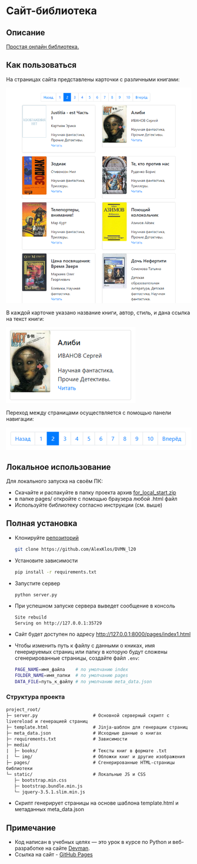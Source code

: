 # Сайт-библиотека

## Описание
[Простая онлайн библиотека.](https://alexklos.github.io/DVMN_l20/pages/index1.html)

## Как пользоваться
На страницах сайта представлены карточки с различными книгами:

![страница сайта](screenshot1.png)

В каждой карточке указано название книги, автор, стиль, и дана ссылка на текст книги:

![карточка книги](screenshot3.png)

Переход между страницами осуществляется с помощью панели навигации:

![навигация](screenshot2.png)

## Локальное использование

Для локального запуска на своём ПК:
- Скачайте и распакуйте в папку проекта архив [for_local_start.zip](https://github.com/AlexKlos/DVMN_l20/blob/master/for_local_start.zip)
- в папке pages/ откройте с помощью браузера любой .html файл
- Используйте библиотеку согласно инструкции (см. выше)

## Полная установка

- Клонируйте [репозиторий](https://github.com/AlexKlos/DVMN_l20)
   ```bash
   git clone https://github.com/AlexKlos/DVMN_l20
   ```
- Установите зависимости
   ```bash
   pip install -r requirements.txt
   ```
- Запустите сервер
   ```
   python server.py
   ```
- При успешном запуске сервера выведет сообщение в консоль
   ```
   Site rebuild
   Serving on http://127.0.0.1:35729
   ```
- Сайт будет доступен по адресу http://127.0.0.1:8000/pages/index1.html

- Чтобы изменить путь к файлу с данными о книках, имя генерируемых страниц или папку в которую будут сложены сгенерированные страницы, создайте файл `.env`:
   ```bash
   PAGE_NAME=имя_файла    # по умолчанию index
   FOLDER_NAME=имя_папки  # по умолчанию pages
   DATA_FILE=путь_к_файлу # по умолчанию meta_data.json
   ```

### Структура проекта
   ```
   project_root/
   ├─ server.py                     # Основной серверный скрипт с livereload и генерацией страниц
   ├─ template.html                 # Jinja-шаблон для генерации страниц
   ├─ meta_data.json                # Исходные данные о книгах
   ├─ requirements.txt              # Зависимости
   ├─ media/
   |  ├─ books/                     # Тексты книг в формате .txt
   |  └─ img/                       # Обложки книг и другие изображения
   ├─ pages/                        # Сгенерированные HTML-страницы библиотеки
   └─ static/                       # Локальные JS и CSS
      ├─ bootstrap.min.css
      ├─ bootstrap.bundle.min.js
      └─ jquery-3.5.1.slim.min.js
   ```

- Скрипт генерирует страницы на основе шаблона template.html и метаданных meta_data.json

## Примечание
- Код написан в учебных целях — это урок в курсе по Python и веб-разработке на сайте [Devman](https://dvmn.org).
- Ссылка на сайт - [GitHub Pages](https://alexklos.github.io/DVMN_l20/pages/index1.html)